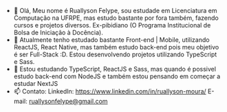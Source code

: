 - 👋 Olá, Meu nome é Ruallyson Felype, sou estudade em Licenciatura em Computação na UFRPE, mas estudo bastante por fora também, fazendo cursos e projetos diversos. Ex-pibidiano (O Programa Institucional de Bolsa de Iniciação à Docência).
- 👀 Atualmente tenho estudado bastante Front-end | Mobile, utilizando ReactJS, React Native, mas também estudo back-end pois meu objetivo é ser Full-Stack :D. Estou desenvolvendo projetos utilizando TypeScript e Sass.
- 🌱 Estou estudando TypeScript, ReactJS e Sass, mas quando é possivel estudo back-end com NodeJS e também estou pensando em começar a estudar NextJS
- 📫 Contato: 
LinkedIn: https://www.linkedin.com/in/ruallyson-moura/ 
E-mail: ruallysonfelype@gmail.com
